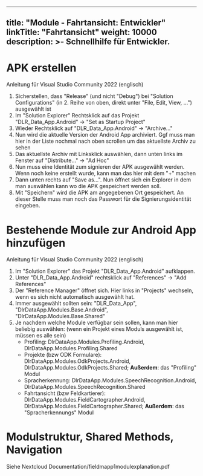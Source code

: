 
---
title: "Module - Fahrtansicht: Entwickler"
linkTitle: "Fahrtansicht"
weight: 10000
description: >-
     Schnellhilfe für Entwickler.
---

# APK erstellen

Anleitung für Visual Studio Community 2022 (englisch)
1. Sicherstellen, dass "Release" (und nicht "Debug") bei "Solution Configurations" (in 2. Reihe von oben, direkt unter "File, Edit, View, ...") ausgewählt ist
2. Im "Solution Explorer" Rechtsklick auf das Projekt "DLR_Data_App.Android" -> "Set as Startup Project"
3. Wieder Rechtsklick auf "DLR_Data_App.Android" -> "Archive..."
4. Nun wird die aktuelle Version der Android App archiviert. Ggf muss man hier in der Liste nochmal nach oben scrollen um das aktuellste Archiv zu sehen
5. Das aktuellste Archiv mit Linksklick auswählen, dann unten links im Fenster auf "Distribute..." -> "Ad Hoc"
6. Nun muss eine Identität zum signieren der APK ausgewählt werden. Wenn noch keine erstellt wurde, kann man das hier mit dem "+" machen
7. Dann unten rechts auf "Save as...". Nun öffnet sich ein Explorer in dem man auswählen kann wo die APK gespeichert werden soll.
8. Mit "Speichern" wird die APK am angegebenen Ort gespeichert. An dieser Stelle muss man noch das Passwort für die Signierungsidentität eingeben.

# Bestehende Module zur Android App hinzufügen

Anleitung für Visual Studio Community 2022 (englisch)
1. Im "Solution Explorer" das Projekt "DLR_Data_App.Android" aufklappen.
2. Unter "DLR_Data_App.Android" rechtsklick auf "References" -> "Add References"
3. Der "Reference Manager" öffnet sich. Hier links in "Projects" wechseln, wenn es sich nicht automatisch ausgewählt hat.
4. Immer ausgewählt sollten sein: "DLR_Data_App", "DlrDataApp.Modules.Base.Android", "DlrDataApp.Modules.Base.Shared"
5. Je nachdem welche Module verfügbar sein sollen, kann man hier beliebig auswählen: (wenn ein Projekt eines Moduls ausgewählt ist, müssen es alle sein)
     - Profiling: DlrDataApp.Modules.Profiling.Android, DlrDataApp.Modules.Profiling.Shared
     - Projekte (bzw ODK Formulare): DlrDataApp.Modules.OdkProjects.Android, DlrDataApp.Modules.OdkProjects.Shared; **Außerdem**: das "Profiling" Modul
     - Spracherkennung: DlrDataApp.Modules.SpeechRecognition.Android, DlrDataApp.Modules.SpeechRecognition.Shared
     - Fahrtansicht (bzw Feldkartierer): DlrDataApp.Modules.FieldCartographer.Android, DlrDataApp.Modules.FieldCartographer.Shared; **Außerdem**: das "Spracherkennungs" Modul

# Modulstruktur, Shared Methods, Navigation

Siehe Nextcloud Documentation/fieldmapp1modulexplanation.pdf